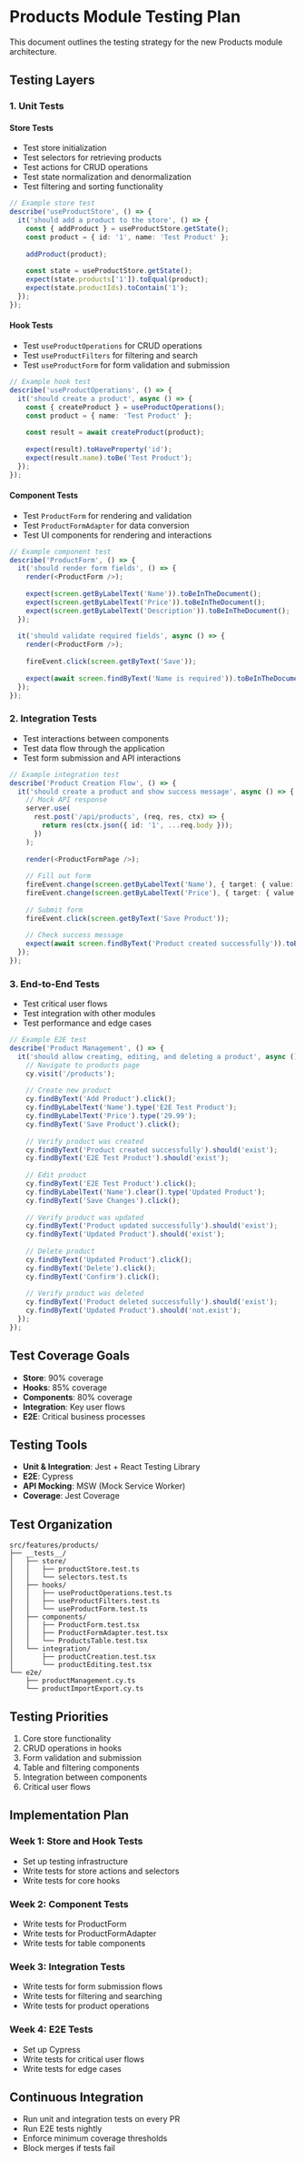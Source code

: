 # Products Module Testing Plan

This document outlines the testing strategy for the new Products module architecture.

## Testing Layers

### 1. Unit Tests

#### Store Tests
- Test store initialization
- Test selectors for retrieving products
- Test actions for CRUD operations
- Test state normalization and denormalization
- Test filtering and sorting functionality

```typescript
// Example store test
describe('useProductStore', () => {
  it('should add a product to the store', () => {
    const { addProduct } = useProductStore.getState();
    const product = { id: '1', name: 'Test Product' };
    
    addProduct(product);
    
    const state = useProductStore.getState();
    expect(state.products['1']).toEqual(product);
    expect(state.productIds).toContain('1');
  });
});
```

#### Hook Tests
- Test `useProductOperations` for CRUD operations
- Test `useProductFilters` for filtering and search
- Test `useProductForm` for form validation and submission

```typescript
// Example hook test
describe('useProductOperations', () => {
  it('should create a product', async () => {
    const { createProduct } = useProductOperations();
    const product = { name: 'Test Product' };
    
    const result = await createProduct(product);
    
    expect(result).toHaveProperty('id');
    expect(result.name).toBe('Test Product');
  });
});
```

#### Component Tests
- Test `ProductForm` for rendering and validation
- Test `ProductFormAdapter` for data conversion
- Test UI components for rendering and interactions

```typescript
// Example component test
describe('ProductForm', () => {
  it('should render form fields', () => {
    render(<ProductForm />);
    
    expect(screen.getByLabelText('Name')).toBeInTheDocument();
    expect(screen.getByLabelText('Price')).toBeInTheDocument();
    expect(screen.getByLabelText('Description')).toBeInTheDocument();
  });
  
  it('should validate required fields', async () => {
    render(<ProductForm />);
    
    fireEvent.click(screen.getByText('Save'));
    
    expect(await screen.findByText('Name is required')).toBeInTheDocument();
  });
});
```

### 2. Integration Tests

- Test interactions between components
- Test data flow through the application
- Test form submission and API interactions

```typescript
// Example integration test
describe('Product Creation Flow', () => {
  it('should create a product and show success message', async () => {
    // Mock API response
    server.use(
      rest.post('/api/products', (req, res, ctx) => {
        return res(ctx.json({ id: '1', ...req.body }));
      })
    );
    
    render(<ProductFormPage />);
    
    // Fill out form
    fireEvent.change(screen.getByLabelText('Name'), { target: { value: 'New Product' } });
    fireEvent.change(screen.getByLabelText('Price'), { target: { value: '19.99' } });
    
    // Submit form
    fireEvent.click(screen.getByText('Save Product'));
    
    // Check success message
    expect(await screen.findByText('Product created successfully')).toBeInTheDocument();
  });
});
```

### 3. End-to-End Tests

- Test critical user flows
- Test integration with other modules
- Test performance and edge cases

```typescript
// Example E2E test
describe('Product Management', () => {
  it('should allow creating, editing, and deleting a product', async () => {
    // Navigate to products page
    cy.visit('/products');
    
    // Create new product
    cy.findByText('Add Product').click();
    cy.findByLabelText('Name').type('E2E Test Product');
    cy.findByLabelText('Price').type('29.99');
    cy.findByText('Save Product').click();
    
    // Verify product was created
    cy.findByText('Product created successfully').should('exist');
    cy.findByText('E2E Test Product').should('exist');
    
    // Edit product
    cy.findByText('E2E Test Product').click();
    cy.findByLabelText('Name').clear().type('Updated Product');
    cy.findByText('Save Changes').click();
    
    // Verify product was updated
    cy.findByText('Product updated successfully').should('exist');
    cy.findByText('Updated Product').should('exist');
    
    // Delete product
    cy.findByText('Updated Product').click();
    cy.findByText('Delete').click();
    cy.findByText('Confirm').click();
    
    // Verify product was deleted
    cy.findByText('Product deleted successfully').should('exist');
    cy.findByText('Updated Product').should('not.exist');
  });
});
```

## Test Coverage Goals

- **Store**: 90% coverage
- **Hooks**: 85% coverage
- **Components**: 80% coverage
- **Integration**: Key user flows
- **E2E**: Critical business processes

## Testing Tools

- **Unit & Integration**: Jest + React Testing Library
- **E2E**: Cypress
- **API Mocking**: MSW (Mock Service Worker)
- **Coverage**: Jest Coverage

## Test Organization

```
src/features/products/
├── __tests__/
│   ├── store/
│   │   ├── productStore.test.ts
│   │   └── selectors.test.ts
│   ├── hooks/
│   │   ├── useProductOperations.test.ts
│   │   ├── useProductFilters.test.ts
│   │   └── useProductForm.test.ts
│   ├── components/
│   │   ├── ProductForm.test.tsx
│   │   ├── ProductFormAdapter.test.tsx
│   │   └── ProductsTable.test.tsx
│   └── integration/
│       ├── productCreation.test.tsx
│       └── productEditing.test.tsx
└── e2e/
    ├── productManagement.cy.ts
    └── productImportExport.cy.ts
```

## Testing Priorities

1. Core store functionality
2. CRUD operations in hooks
3. Form validation and submission
4. Table and filtering components
5. Integration between components
6. Critical user flows

## Implementation Plan

### Week 1: Store and Hook Tests
- Set up testing infrastructure
- Write tests for store actions and selectors
- Write tests for core hooks

### Week 2: Component Tests
- Write tests for ProductForm
- Write tests for ProductFormAdapter
- Write tests for table components

### Week 3: Integration Tests
- Write tests for form submission flows
- Write tests for filtering and searching
- Write tests for product operations

### Week 4: E2E Tests
- Set up Cypress
- Write tests for critical user flows
- Write tests for edge cases

## Continuous Integration

- Run unit and integration tests on every PR
- Run E2E tests nightly
- Enforce minimum coverage thresholds
- Block merges if tests fail 